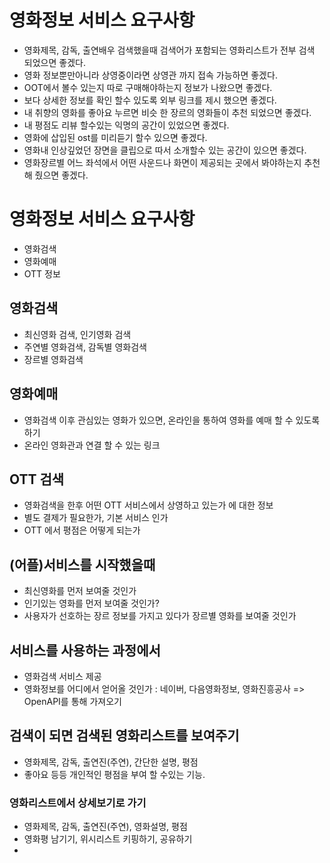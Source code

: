 # 영화정보 서비스 요구사항

- 영화제목, 감독, 출연배우 검색했을때 검색어가 포함되는 영화리스트가 전부 검색 되었으면 좋겠다.
- 영화 정보뿐만아니라 상영중이라면 상영관 까지 접속 가능하면 좋겠다.
- OOT에서 볼수 있는지 따로 구매해야하는지 정보가 나왔으면 좋겠다.
- 보다 상세한 정보를 확인 할수 있도록 외부 링크를 제시 했으면 좋겠다.
- 내 취향의 영화를 좋아요 누르면 비슷 한 장르의 영화들이 추천 되었으면 좋겠다.
- 내 평점도 리뷰 할수있는 익명의 공간이 있었으면 좋겠다.
- 영화에 삽입된 ost를 미리듣기 할수 있으면 좋겠다.
- 영화내 인상깊었던 장면을 클립으로 따서 소개할수 있는 공간이 있으면 좋겠다.
- 영화장르별 어느 좌석에서 어떤 사운드나 화면이 제공되는 곳에서 봐야하는지 추천 해 줬으면 좋겠다.

# 영화정보 서비스 요구사항

- 영화검색
- 영화예매
- OTT 정보

## 영화검색

- 최신영화 검색, 인기영화 검색
- 주연별 영화검색, 감독별 영화검색
- 장르별 영화검색

## 영화예매

- 영화검색 이후 관심있는 영화가 있으면, 온라인을 통하여 영화를 예매 할 수 있도록 하기
- 온라인 영화관과 연결 할 수 있는 링크

## OTT 검색

- 영화검색을 한후 어떤 OTT 서비스에서 상영하고 있는가 에 대한 정보
- 별도 결제가 필요한가, 기본 서비스 인가
- OTT 에서 평점은 어떻게 되는가

## (어플)서비스를 시작했을때

- 최신영화를 먼저 보여줄 것인가
- 인기있는 영화를 먼저 보여줄 것인가?
- 사용자가 선호하는 장르 정보를 가지고 있다가 장르별 영화를 보여줄 것인가

## 서비스를 사용하는 과정에서

- 영화검색 서비스 제공
- 영화정보를 어디에서 얻어올 것인가 : 네이버, 다음영화정보, 영화진흥공사 => OpenAPI를 통해 가져오기

## 검색이 되면 검색된 영화리스트를 보여주기

- 영화제목, 감독, 출연진(주연), 간단한 설명, 평점
- 좋아요 등등 개인적인 평점을 부여 할 수있는 기능.

### 영화리스트에서 상세보기로 가기

- 영화제목, 감독, 출연진(주연), 영화설명, 평점
- 영화평 남기기, 위시리스트 키핑하기, 공유하기
-
